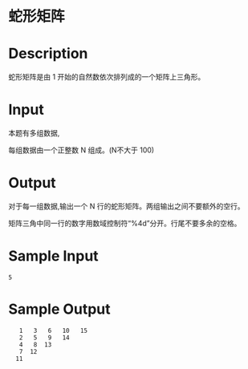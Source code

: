 # 蛇形矩阵

# Description

蛇形矩阵是由 1 开始的自然数依次排列成的一个矩阵上三角形。


# Input

本题有多组数据,

每组数据由一个正整数 N 组成。(N不大于 100)

# Output
对于每一组数据,输出一个 N 行的蛇形矩阵。两组输出之间不要额外的空行。

矩阵三角中同一行的数字用数域控制符“%4d”分开。行尾不要多余的空格。

# Sample Input
```
5

```

# Sample Output
```
   1   3   6   10   15
   2   5   9   14
   4   8  13
   7  12
  11 

```
